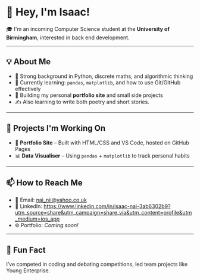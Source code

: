 # 👋 Hey, I'm Isaac!

🎓 I'm an incoming Computer Science student at the **University of Birmingham**, interested in back end development.

---

## 💡 About Me

- 🧠 Strong background in Python, discrete maths, and algorithmic thinking  
- 🧰 Currently learning: `pandas`, `matplotlib`, and how to use Git/GitHub effectively  
- 🧱 Building my personal **portfolio site** and small side projects   
- ✍️ Also learning to write both poetry and short stories.

---

## 📌 Projects I'm Working On
- 📝 **Portfolio Site** – Built with HTML/CSS and VS Code, hosted on GitHub Pages  
- 📊 **Data Visualiser** – Using `pandas` + `matplotlib` to track personal habits  

---

## 📫 How to Reach Me

- 📧 Email: nai_nii@yahoo.co.uk
- 💼 LinkedIn: https://www.linkedin.com/in/isaac-nai-3ab6302b9?utm_source=share&utm_campaign=share_via&utm_content=profile&utm_medium=ios_app
- 🌐 Portfolio: *Coming soon!*

---

## 🧠 Fun Fact
I’ve competed in coding and debating competitions, led team projects like Young Enterprise.



